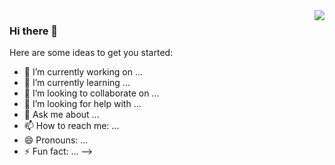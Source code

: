 <img align='right' src="[![Top Langs](https://github-readme-stats.vercel.app/api/top-langs/?username=Nikitonu4&theme=ayu-mirage)](https://github.com/anuraghazra/github-readme-stats)">

### Hi there 👋

Here are some ideas to get you started:

- 🔭 I’m currently working on ...
- 🌱 I’m currently learning ...
- 👯 I’m looking to collaborate on ...
- 🤔 I’m looking for help with ...
- 💬 Ask me about ...
- 📫 How to reach me: ...
- 😄 Pronouns: ...
- ⚡ Fun fact: ...
-->
